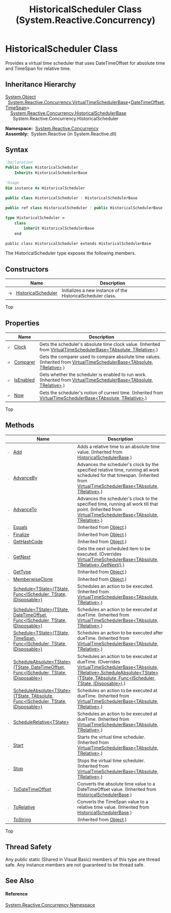 ﻿---
title: HistoricalScheduler Class (System.Reactive.Concurrency)
TOCTitle: HistoricalScheduler Class
ms:assetid: T:System.Reactive.Concurrency.HistoricalScheduler
ms:mtpsurl: https://msdn.microsoft.com/en-us/library/system.reactive.concurrency.historicalscheduler(v=VS.103)
ms:contentKeyID: 36068448
ms.date: 06/28/2011
mtps_version: v=VS.103
f1_keywords:
- System.Reactive.Concurrency.HistoricalScheduler
dev_langs:
- CSharp
- JScript
- VB
- FSharp
- c++
---

# HistoricalScheduler Class

Provides a virtual time scheduler that uses DateTimeOffset for absolute time and TimeSpan for relative time.

## Inheritance Hierarchy

[System.Object](https://msdn.microsoft.com/en-us/library/e5kfa45b)  
  [System.Reactive.Concurrency.VirtualTimeSchedulerBase](hh229167\(v=vs.103\).md)\<[DateTimeOffset](https://msdn.microsoft.com/en-us/library/Bb341783), [TimeSpan](https://msdn.microsoft.com/en-us/library/269ew577)\>  
    [System.Reactive.Concurrency.HistoricalSchedulerBase](hh212106\(v=vs.103\).md)  
      System.Reactive.Concurrency.HistoricalScheduler  

**Namespace:**  [System.Reactive.Concurrency](hh229042\(v=vs.103\).md)  
**Assembly:**  System.Reactive (in System.Reactive.dll)

## Syntax

``` vb
'Declaration
Public Class HistoricalScheduler _
    Inherits HistoricalSchedulerBase
```

``` vb
'Usage
Dim instance As HistoricalScheduler
```

``` csharp
public class HistoricalScheduler : HistoricalSchedulerBase
```

``` c++
public ref class HistoricalScheduler : public HistoricalSchedulerBase
```

``` fsharp
type HistoricalScheduler =  
    class
        inherit HistoricalSchedulerBase
    end
```

``` jscript
public class HistoricalScheduler extends HistoricalSchedulerBase
```

The HistoricalScheduler type exposes the following members.

## Constructors

<table>
<thead>
<tr class="header">
<th> </th>
<th>Name</th>
<th>Description</th>
</tr>
</thead>
<tbody>
<tr class="odd">
<td><img src="images\Hh303103.pubmethod(en-us,VS.103).gif" title="Public method" alt="Public method" /></td>
<td><a href="hh211620(v=vs.103).md">HistoricalScheduler</a></td>
<td>Initializes a new instance of the HistoricalScheduler class.</td>
</tr>
</tbody>
</table>

Top

## Properties

<table>
<thead>
<tr class="header">
<th> </th>
<th>Name</th>
<th>Description</th>
</tr>
</thead>
<tbody>
<tr class="odd">
<td><img src="images\Hh211972.pubproperty(en-us,VS.103).gif" title="Public property" alt="Public property" /></td>
<td><a href="hh229018(v=vs.103).md">Clock</a></td>
<td>Gets the scheduler's absolute time clock value. (Inherited from <a href="hh229167(v=vs.103).md">VirtualTimeSchedulerBase&lt;TAbsolute, TRelative&gt;</a>.)</td>
</tr>
<tr class="even">
<td><img src="images\Hh211972.protproperty(en-us,VS.103).gif" title="Protected property" alt="Protected property" /></td>
<td><a href="hh229089(v=vs.103).md">Comparer</a></td>
<td>Gets the comparer used to compare absolute time values. (Inherited from <a href="hh229167(v=vs.103).md">VirtualTimeSchedulerBase&lt;TAbsolute, TRelative&gt;</a>.)</td>
</tr>
<tr class="odd">
<td><img src="images\Hh211972.pubproperty(en-us,VS.103).gif" title="Public property" alt="Public property" /></td>
<td><a href="hh229551(v=vs.103).md">IsEnabled</a></td>
<td>Gets whether the scheduler is enabled to run work. (Inherited from <a href="hh229167(v=vs.103).md">VirtualTimeSchedulerBase&lt;TAbsolute, TRelative&gt;</a>.)</td>
</tr>
<tr class="even">
<td><img src="images\Hh211972.pubproperty(en-us,VS.103).gif" title="Public property" alt="Public property" /></td>
<td><a href="hh229021(v=vs.103).md">Now</a></td>
<td>Gets the scheduler's notion of current time. (Inherited from <a href="hh229167(v=vs.103).md">VirtualTimeSchedulerBase&lt;TAbsolute, TRelative&gt;</a>.)</td>
</tr>
</tbody>
</table>

Top

## Methods

<table>
<thead>
<tr class="header">
<th> </th>
<th>Name</th>
<th>Description</th>
</tr>
</thead>
<tbody>
<tr class="odd">
<td><img src="images\Hh303103.protmethod(en-us,VS.103).gif" title="Protected method" alt="Protected method" /></td>
<td><a href="https://msdn.microsoft.com/en-us/library/m:system.reactive.concurrency.historicalschedulerbase.add(system.datetimeoffset%2csystem.timespan)(v=VS.103)">Add</a></td>
<td>Adds a relative time to an absolute time value. (Inherited from <a href="hh212106(v=vs.103).md">HistoricalSchedulerBase</a>.)</td>
</tr>
<tr class="even">
<td><img src="images\Hh303103.pubmethod(en-us,VS.103).gif" title="Public method" alt="Public method" /></td>
<td><a href="https://msdn.microsoft.com/en-us/library/m:system.reactive.concurrency.virtualtimeschedulerbase%602.advanceby(%601)(v=VS.103)">AdvanceBy</a></td>
<td>Advances the scheduler's clock by the specified relative time, running all work scheduled for that timespan. (Inherited from <a href="hh229167(v=vs.103).md">VirtualTimeSchedulerBase&lt;TAbsolute, TRelative&gt;</a>.)</td>
</tr>
<tr class="odd">
<td><img src="images\Hh303103.pubmethod(en-us,VS.103).gif" title="Public method" alt="Public method" /></td>
<td><a href="https://msdn.microsoft.com/en-us/library/m:system.reactive.concurrency.virtualtimeschedulerbase%602.advanceto(%600)(v=VS.103)">AdvanceTo</a></td>
<td>Advances the scheduler's clock to the specified time, running all work till that point. (Inherited from <a href="hh229167(v=vs.103).md">VirtualTimeSchedulerBase&lt;TAbsolute, TRelative&gt;</a>.)</td>
</tr>
<tr class="even">
<td><img src="images\Hh303103.pubmethod(en-us,VS.103).gif" title="Public method" alt="Public method" /></td>
<td><a href="https://msdn.microsoft.com/en-us/library/m:system.object.equals(system.object)(v=VS.103)">Equals</a></td>
<td>(Inherited from <a href="https://msdn.microsoft.com/en-us/library/e5kfa45b">Object</a>.)</td>
</tr>
<tr class="odd">
<td><img src="images\Hh303103.protmethod(en-us,VS.103).gif" title="Protected method" alt="Protected method" /></td>
<td><a href="https://msdn.microsoft.com/en-us/library/4k87zsw7">Finalize</a></td>
<td>(Inherited from <a href="https://msdn.microsoft.com/en-us/library/e5kfa45b">Object</a>.)</td>
</tr>
<tr class="even">
<td><img src="images\Hh303103.pubmethod(en-us,VS.103).gif" title="Public method" alt="Public method" /></td>
<td><a href="https://msdn.microsoft.com/en-us/library/zdee4b3y">GetHashCode</a></td>
<td>(Inherited from <a href="https://msdn.microsoft.com/en-us/library/e5kfa45b">Object</a>.)</td>
</tr>
<tr class="odd">
<td><img src="images\Hh303103.protmethod(en-us,VS.103).gif" title="Protected method" alt="Protected method" /></td>
<td><a href="hh212093(v=vs.103).md">GetNext</a></td>
<td>Gets the next scheduled item to be executed. (Overrides <a href="hh212029(v=vs.103).md">VirtualTimeSchedulerBase&lt;TAbsolute, TRelative&gt;.GetNext()</a>.)</td>
</tr>
<tr class="even">
<td><img src="images\Hh303103.pubmethod(en-us,VS.103).gif" title="Public method" alt="Public method" /></td>
<td><a href="https://msdn.microsoft.com/en-us/library/dfwy45w9">GetType</a></td>
<td>(Inherited from <a href="https://msdn.microsoft.com/en-us/library/e5kfa45b">Object</a>.)</td>
</tr>
<tr class="odd">
<td><img src="images\Hh303103.protmethod(en-us,VS.103).gif" title="Protected method" alt="Protected method" /></td>
<td><a href="https://msdn.microsoft.com/en-us/library/57ctke0a">MemberwiseClone</a></td>
<td>(Inherited from <a href="https://msdn.microsoft.com/en-us/library/e5kfa45b">Object</a>.)</td>
</tr>
<tr class="even">
<td><img src="images\Hh303103.pubmethod(en-us,VS.103).gif" title="Public method" alt="Public method" /></td>
<td><a href="https://msdn.microsoft.com/en-us/library/m:system.reactive.concurrency.virtualtimeschedulerbase%602.schedule%60%601(%60%600%2csystem.func%7bsystem.reactive.concurrency.ischeduler%2c%60%600%2csystem.idisposable%7d)(v=VS.103)">Schedule&lt;TState&gt;(TState, Func&lt;IScheduler, TState, IDisposable&gt;)</a></td>
<td>Schedules an action to be executed. (Inherited from <a href="hh229167(v=vs.103).md">VirtualTimeSchedulerBase&lt;TAbsolute, TRelative&gt;</a>.)</td>
</tr>
<tr class="odd">
<td><img src="images\Hh303103.pubmethod(en-us,VS.103).gif" title="Public method" alt="Public method" /></td>
<td><a href="https://msdn.microsoft.com/en-us/library/m:system.reactive.concurrency.virtualtimeschedulerbase%602.schedule%60%601(%60%600%2csystem.datetimeoffset%2csystem.func%7bsystem.reactive.concurrency.ischeduler%2c%60%600%2csystem.idisposable%7d)(v=VS.103)">Schedule&lt;TState&gt;(TState, DateTimeOffset, Func&lt;IScheduler, TState, IDisposable&gt;)</a></td>
<td>Schedules an action to be executed at dueTime. (Inherited from <a href="hh229167(v=vs.103).md">VirtualTimeSchedulerBase&lt;TAbsolute, TRelative&gt;</a>.)</td>
</tr>
<tr class="even">
<td><img src="images\Hh303103.pubmethod(en-us,VS.103).gif" title="Public method" alt="Public method" /></td>
<td><a href="https://msdn.microsoft.com/en-us/library/m:system.reactive.concurrency.virtualtimeschedulerbase%602.schedule%60%601(%60%600%2csystem.timespan%2csystem.func%7bsystem.reactive.concurrency.ischeduler%2c%60%600%2csystem.idisposable%7d)(v=VS.103)">Schedule&lt;TState&gt;(TState, TimeSpan, Func&lt;IScheduler, TState, IDisposable&gt;)</a></td>
<td>Schedules an action to be executed after dueTime. (Inherited from <a href="hh229167(v=vs.103).md">VirtualTimeSchedulerBase&lt;TAbsolute, TRelative&gt;</a>.)</td>
</tr>
<tr class="odd">
<td><img src="images\Hh303103.pubmethod(en-us,VS.103).gif" title="Public method" alt="Public method" /></td>
<td><a href="https://msdn.microsoft.com/en-us/library/m:system.reactive.concurrency.historicalscheduler.scheduleabsolute%60%601(%60%600%2csystem.datetimeoffset%2csystem.func%7bsystem.reactive.concurrency.ischeduler%2c%60%600%2csystem.idisposable%7d)(v=VS.103)">ScheduleAbsolute&lt;TState&gt;(TState, DateTimeOffset, Func&lt;IScheduler, TState, IDisposable&gt;)</a></td>
<td>Schedules an action to be executed at dueTime. (Overrides <a href="https://msdn.microsoft.com/en-us/library/m:system.reactive.concurrency.virtualtimeschedulerbase%602.scheduleabsolute%60%601(%60%600%2c%600%2csystem.func%7bsystem.reactive.concurrency.ischeduler%2c%60%600%2csystem.idisposable%7d)(v=VS.103)">VirtualTimeSchedulerBase&lt;TAbsolute, TRelative&gt;.ScheduleAbsolute&lt;TState&gt;(TState, TAbsolute, Func&lt;IScheduler, TState, IDisposable&gt;)</a>.)</td>
</tr>
<tr class="even">
<td><img src="images\Hh303103.pubmethod(en-us,VS.103).gif" title="Public method" alt="Public method" /></td>
<td><a href="https://msdn.microsoft.com/en-us/library/m:system.reactive.concurrency.virtualtimeschedulerbase%602.scheduleabsolute%60%601(%60%600%2c%600%2csystem.func%7bsystem.reactive.concurrency.ischeduler%2c%60%600%2csystem.idisposable%7d)(v=VS.103)">ScheduleAbsolute&lt;TState&gt;(TState, TAbsolute, Func&lt;IScheduler, TState, IDisposable&gt;)</a></td>
<td>Schedules an action to be executed at dueTime. (Inherited from <a href="hh229167(v=vs.103).md">VirtualTimeSchedulerBase&lt;TAbsolute, TRelative&gt;</a>.)</td>
</tr>
<tr class="odd">
<td><img src="images\Hh303103.pubmethod(en-us,VS.103).gif" title="Public method" alt="Public method" /></td>
<td><a href="https://msdn.microsoft.com/en-us/library/m:system.reactive.concurrency.virtualtimeschedulerbase%602.schedulerelative%60%601(%60%600%2c%601%2csystem.func%7bsystem.reactive.concurrency.ischeduler%2c%60%600%2csystem.idisposable%7d)(v=VS.103)">ScheduleRelative&lt;TState&gt;</a></td>
<td>Schedules an action to be executed at dueTime. (Inherited from <a href="hh229167(v=vs.103).md">VirtualTimeSchedulerBase&lt;TAbsolute, TRelative&gt;</a>.)</td>
</tr>
<tr class="even">
<td><img src="images\Hh303103.pubmethod(en-us,VS.103).gif" title="Public method" alt="Public method" /></td>
<td><a href="hh228944(v=vs.103).md">Start</a></td>
<td>Starts the virtual time scheduler. (Inherited from <a href="hh229167(v=vs.103).md">VirtualTimeSchedulerBase&lt;TAbsolute, TRelative&gt;</a>.)</td>
</tr>
<tr class="odd">
<td><img src="images\Hh303103.pubmethod(en-us,VS.103).gif" title="Public method" alt="Public method" /></td>
<td><a href="hh228971(v=vs.103).md">Stop</a></td>
<td>Stops the virtual time scheduler. (Inherited from <a href="hh229167(v=vs.103).md">VirtualTimeSchedulerBase&lt;TAbsolute, TRelative&gt;</a>.)</td>
</tr>
<tr class="even">
<td><img src="images\Hh303103.protmethod(en-us,VS.103).gif" title="Protected method" alt="Protected method" /></td>
<td><a href="https://msdn.microsoft.com/en-us/library/m:system.reactive.concurrency.historicalschedulerbase.todatetimeoffset(system.datetimeoffset)(v=VS.103)">ToDateTimeOffset</a></td>
<td>Converts the absolute time value to a DateTimeOffset value. (Inherited from <a href="hh212106(v=vs.103).md">HistoricalSchedulerBase</a>.)</td>
</tr>
<tr class="odd">
<td><img src="images\Hh303103.protmethod(en-us,VS.103).gif" title="Protected method" alt="Protected method" /></td>
<td><a href="https://msdn.microsoft.com/en-us/library/m:system.reactive.concurrency.historicalschedulerbase.torelative(system.timespan)(v=VS.103)">ToRelative</a></td>
<td>Converts the TimeSpan value to a relative time value. (Inherited from <a href="hh212106(v=vs.103).md">HistoricalSchedulerBase</a>.)</td>
</tr>
<tr class="even">
<td><img src="images\Hh303103.pubmethod(en-us,VS.103).gif" title="Public method" alt="Public method" /></td>
<td><a href="https://msdn.microsoft.com/en-us/library/7bxwbwt2">ToString</a></td>
<td>(Inherited from <a href="https://msdn.microsoft.com/en-us/library/e5kfa45b">Object</a>.)</td>
</tr>
</tbody>
</table>

Top

## Thread Safety

Any public static (Shared in Visual Basic) members of this type are thread safe. Any instance members are not guaranteed to be thread safe.

## See Also

#### Reference

[System.Reactive.Concurrency Namespace](hh229042\(v=vs.103\).md)

